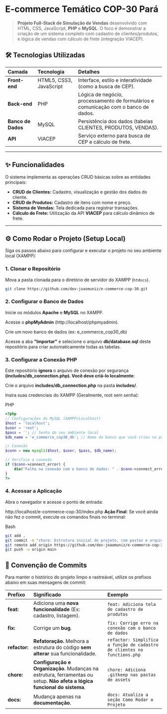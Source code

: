 # E-commerce Temático COP-30 Pará

> **Projeto Full-Stack de Simulação de Vendas** desenvolvido com HTML, CSS, JavaScript, **PHP** e **MySQL**. O foco é demonstrar a criação de um sistema completo com cadastro de clientes/produtos, e lógica de vendas com cálculo de frete (integração VIACEP).

## 🛠️ Tecnologias Utilizadas

| Camada | Tecnologia | Detalhes |
| :--- | :--- | :--- |
| **Front-end** | HTML5, CSS3, JavaScript | Interface, estilo e interatividade (como a busca de CEP). |
| **Back-end** | PHP | Lógica de negócio, processamento de formulários e comunicação com o banco de dados. |
| **Banco de Dados** | MySQL | Persistência dos dados (tabelas CLIENTES, PRODUTOS, VENDAS). |
| **API** | VIACEP | Serviço externo para busca de CEP e cálculo de frete. |

---

## ✨ Funcionalidades

O sistema implementa as operações CRUD básicas sobre as entidades principais:

* **CRUD de Clientes:** Cadastro, visualização e gestão dos dados do cliente.
* **CRUD de Produtos:** Cadastro de itens com nome e preço.
* **Sistema de Vendas:** Tela dedicada para registrar transações.
* **Cálculo de Frete:** Utilização da API **VIACEP** para cálculo dinâmico de frete.

---

## ⚙️ Como Rodar o Projeto (Setup Local)

Siga os passos abaixo para configurar e executar o projeto no seu ambiente local (XAMPP):

### 1. Clonar o Repositório

Mova a pasta clonada para o diretório de servidor do XAMPP (`htdocs`).

```bash
git clone https://github.com/dev-joaomuniz/e-commerce-cop-30.git
```

### 2. Configurar o Banco de Dados

Inicie os módulos **Apache** e **MySQL** no XAMPP.

Acesse o **phpMyAdmin** (http://localhost/phpmyadmin).

Crie um novo banco de dados (ex: e_commerce_cop30_db)

Acesse a aba **"Importar"** e selecione o arquivo **db/database.sql** deste repositório para criar automaticamente todas as tabelas.

### 3. Configurar a Conexão PHP

Este repositório **ignora** o arquivo de conexão por segurança **(includes/db_connection.php). Você deve criá-lo localmente**:

Crie o arquivo **includes/db_connection.php** na pasta **includes/**.

Insira suas credenciais do XAMPP (Geralmente, root sem senha):

PHP

```php
<?php
// Configurações do MySQL (XAMPP/Localhost)
$host = 'localhost';
$user = 'root'; 
$pass = ''; // Senha do seu ambiente local
$db_name = 'e_commerce_cop30_db'; // Nome do banco que você criou no passo 2

// Conexão
$conn = new mysqli($host, $user, $pass, $db_name);

// Verifica a conexão
if ($conn->connect_error) {
    die("Falha na conexão com o banco de dados: " . $conn->connect_error);
}
?>
```

### 4. Acessar a Aplicação

Abra o navegador e acesse o ponto de entrada:

http://localhost/e-commerce-cop-30/index.php
**Ação Final**: Se você ainda não fez o commit, execute os comandos finais no terminal:

Bash

```bash
git add .
git commit -m "chore: Estrutura inicial do projeto, com pastas e arquivos bases"
git remote add origin https://github.com/dev-joaomuniz/e-commerce-cop-30.git
git push -u origin main
```

## 📝 Convenção de Commits

Para manter o histórico do projeto limpo e rastreável, utilize os prefixos abaixo em suas mensagens de commit:

| Prefixo | Significado | Exemplo |
| :--- | :--- | :--- |
| **feat:** | Adiciona uma **nova funcionalidade** (Ex: cadastro, listagem). | `feat: Adiciona tela de cadastro de produtos` |
| **fix:** | Corrige um **bug**. | `fix: Corrige erro na conexão com o banco de dados` |
| **refactor:** | **Refatoração.** Melhora a estrutura do código **sem alterar** sua funcionalidade. | `refactor: Simplifica a função de cadastro de clientes no functions.php` |
| **chore:** | **Configuração e Organização**. Mudanças na estrutura, ferramentas ou setup. **Não afeta a lógica funcional do sistema**. | `chore: Adiciona .gitkeep nas pastas de assets` |
| **docs:** | Mudança apenas na **documentação**. | `docs: Atualiza a seção Como Rodar o Projeto` |